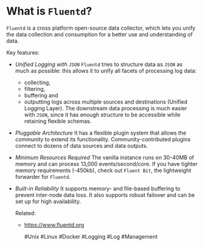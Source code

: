 # What is `Fluentd`?

`Fluentd` is a cross platform open-source data collector, which lets you
unify the data collection and consumption for a better use and
understanding of data.

Key features:

- *Unified Logging with `JSON`*
  `Fluentd` tries to structure data as `JSON` as much as possible: this
  allows it to unify all facets of processing log data:
    - collecting,
    - filtering,
    - buffering and
    - outputting logs
  across multiple sources and destinations (Unified Logging Layer).
  The downstream data processing is much easier with `JSON`, since it
  has enough structure to be accessible while retaining flexible
  schemas.
- *Pluggable Architecture*
  It has a flexible plugin system that allows the community to extend
  its functionality. Community-contributed plugins connect to dozens of
  data sources and data outputs.
- *Minimum Resources Required*
  The vanilla instance runs on 30-40MB of memory and can process 13,000
  events/second/core. If you have tighter memory requirements (-450kb),
  check out `Fluent Bit`, the lightweight forwarder for `Fluentd`.
- *Built-in Reliability*
  It supports memory- and file-based buffering to prevent inter-node
  data loss. It also supports robust failover and can be set up for high
  availability.

  Related: 
   - https://www.fluentd.org

      #Unix #Linux #Docker #Logging #Log #Management

